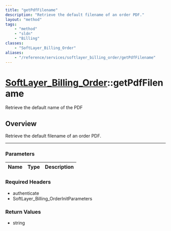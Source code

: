 ```yaml
---
title: "getPdfFilename"
description: "Retrieve the default filename of an order PDF."
layout: "method"
tags:
    - "method"
    - "sldn"
    - "Billing"
classes:
    - "SoftLayer_Billing_Order"
aliases:
    - "/reference/services/softlayer_billing_order/getPdfFilename"
---
```

# [SoftLayer_Billing_Order](/reference/services/SoftLayer_Billing_Order)::getPdfFilename

Retrieve the default name of the PDF


## Overview 
Retrieve the default filename of an order PDF. 

-----

### Parameters 
|Name | Type | Description |
| --- | --- | --- |


### Required Headers
* authenticate
* SoftLayer_Billing_OrderInitParameters


### Return Values
* string




